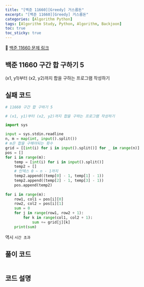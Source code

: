 ```yaml
---
title: "[백준 11660][Greedy] 거스름돈"
excerpt: "[백준 11660][Greedy] 거스름돈"
categories: [Algorithm Python]
tags: [Algorithm Study, Python, Algorithm, Backjoon]
toc: true
toc_sticky: true
---
```


📌 [백준 11660 문제 링크](https://www.acmicpc.net/problem/11660) <br>

## 백준 11660 구간 합 구하기 5

(x1, y1)부터 (x2, y2)까지 합을 구하는 프로그램 작성하기

## 실패 코드

```python
# 11660 구간 합 구하기 5

# (x1, y1)부터 (x2, y2)까지 합을 구하는 프로그램 작성하기

import sys

input = sys.stdin.readline
n, m = map(int, input().split())
# m은 합을 구해야되는 횟수
grid = [[int(i) for i in input().split()] for _ in range(n)]
pos = []
for i in range(m):
    temp = [int(i) for i in input().split()]
    temp2 = []
    # 인덱스 0 ~ n - 1까지
    temp2.append((temp[0] - 1, temp[1] - 1))
    temp2.append((temp[2] - 1, temp[3] - 1))
    pos.append(temp2)
    
for i in range(m):
    row1, col1 = pos[i][0]
    row2, col2 = pos[i][1]
    sum = 0
    for j in range(row1, row2 + 1):
        for k in range(col1, col2 + 1):
            sum += grid[j][k]
    print(sum)
```

역시 `시간 초과` <br>

## 풀이 코드

```python

```

## 코드 설명
